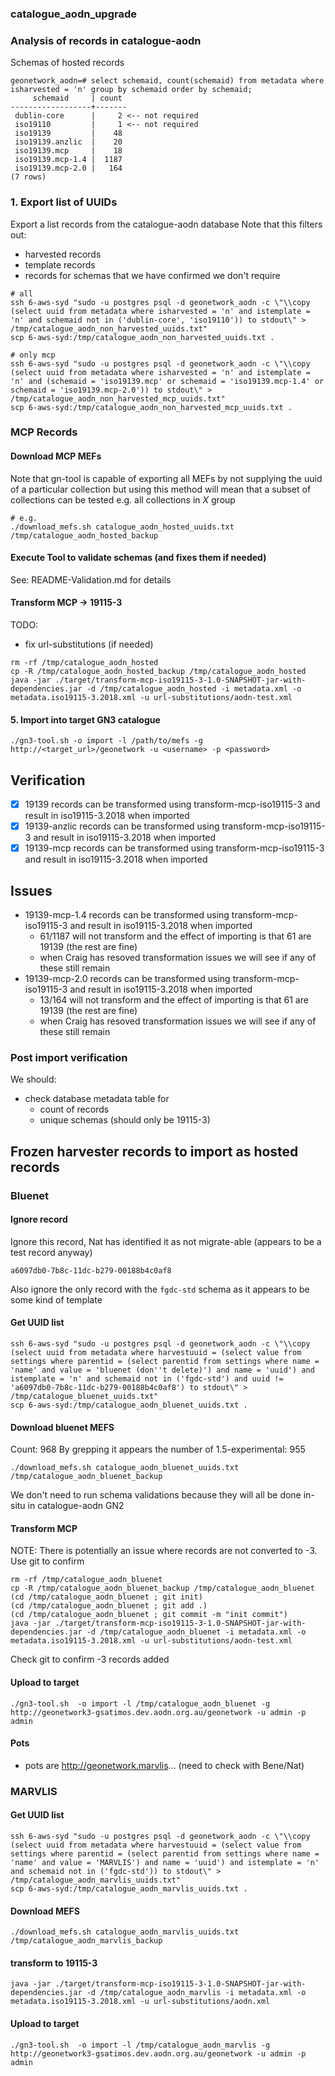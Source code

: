 ### catalogue_aodn_upgrade

### Analysis of records in catalogue-aodn

Schemas of hosted records
```
geonetwork_aodn=# select schemaid, count(schemaid) from metadata where isharvested = 'n' group by schemaid order by schemaid;
     schemaid     | count 
------------------+-------
 dublin-core      |     2 <-- not required
 iso19110         |     1 <-- not required
 iso19139         |    48
 iso19139.anzlic  |    20
 iso19139.mcp     |    18
 iso19139.mcp-1.4 |  1187
 iso19139.mcp-2.0 |   164
(7 rows)
```


### 1. Export list of UUIDs

Export a list records from the catalogue-aodn database
Note that this filters out:
 - harvested records
 - template records
 - records for schemas that we have confirmed we don't require
```
# all
ssh 6-aws-syd "sudo -u postgres psql -d geonetwork_aodn -c \"\\copy (select uuid from metadata where isharvested = 'n' and istemplate = 'n' and schemaid not in ('dublin-core', 'iso19110')) to stdout\" > /tmp/catalogue_aodn_non_harvested_uuids.txt"
scp 6-aws-syd:/tmp/catalogue_aodn_non_harvested_uuids.txt .

# only mcp
ssh 6-aws-syd "sudo -u postgres psql -d geonetwork_aodn -c \"\\copy (select uuid from metadata where isharvested = 'n' and istemplate = 'n' and (schemaid = 'iso19139.mcp' or schemaid = 'iso19139.mcp-1.4' or schemaid = 'iso19139.mcp-2.0')) to stdout\" > /tmp/catalogue_aodn_non_harvested_mcp_uuids.txt"
scp 6-aws-syd:/tmp/catalogue_aodn_non_harvested_mcp_uuids.txt .
```

### MCP Records

#### Download MCP MEFs

Note that gn-tool is capable of exporting all MEFs by not supplying the uuid of a particular collection but using this method will mean that a subset of collections can be tested e.g. all collections in _X_ group

```
# e.g.
./download_mefs.sh catalogue_aodn_hosted_uuids.txt /tmp/catalogue_aodn_hosted_backup
```

#### Execute Tool to validate schemas (and fixes them if needed)

See: README-Validation.md for details

#### Transform MCP -> 19115-3

TODO:
- fix url-substitutions (if needed)

```
rm -rf /tmp/catalogue_aodn_hosted
cp -R /tmp/catalogue_aodn_hosted_backup /tmp/catalogue_aodn_hosted
java -jar ./target/transform-mcp-iso19115-3-1.0-SNAPSHOT-jar-with-dependencies.jar -d /tmp/catalogue_aodn_hosted -i metadata.xml -o metadata.iso19115-3.2018.xml -u url-substitutions/aodn-test.xml
```

#### 5. Import into target GN3 catalogue

```
./gn3-tool.sh -o import -l /path/to/mefs -g  http://<target_url>/geonetwork -u <username> -p <password>
```

## Verification
- [x] 19139 records can be transformed using transform-mcp-iso19115-3 and result in iso19115-3.2018 when imported
- [x] 19139-anzlic records can be transformed using transform-mcp-iso19115-3 and result in iso19115-3.2018 when imported
- [x] 19139-mcp records can be transformed using transform-mcp-iso19115-3 and result in iso19115-3.2018 when imported

## Issues
- 19139-mcp-1.4 records can be transformed using transform-mcp-iso19115-3 and result in iso19115-3.2018 when imported
  - 61/1187 will not transform and the effect of importing is that 61 are 19139 (the rest are fine)
  - when Craig has resoved transformation issues we will see if any of these still remain
- 19139-mcp-2.0 records can be transformed using transform-mcp-iso19115-3 and result in iso19115-3.2018 when imported
  - 13/164 will not transform and the effect of importing is that 61 are 19139 (the rest are fine)
  - when Craig has resoved transformation issues we will see if any of these still remain
 
### Post import verification

We should:
- check database metadata table for
  - count of records
  - unique schemas (should only be 19115-3)
  
  
## Frozen harvester records to import as hosted records

### Bluenet

#### Ignore record

Ignore this record, Nat has identified it as not migrate-able (appears to be a test record anyway)
```
a6097db0-7b8c-11dc-b279-00188b4c0af8
```

Also ignore the only record with the `fgdc-std` schema as it appears to be some kind of template

#### Get UUID list
```
ssh 6-aws-syd "sudo -u postgres psql -d geonetwork_aodn -c \"\\copy (select uuid from metadata where harvestuuid = (select value from settings where parentid = (select parentid from settings where name = 'name' and value = 'bluenet (don''t delete)') and name = 'uuid') and istemplate = 'n' and schemaid not in ('fgdc-std') and uuid != 'a6097db0-7b8c-11dc-b279-00188b4c0af8') to stdout\" > /tmp/catalogue_bluenet_uuids.txt"
scp 6-aws-syd:/tmp/catalogue_aodn_bluenet_uuids.txt .
```

#### Download bluenet MEFS

Count: 968
By grepping it appears the number of 1.5-experimental: 955

```
./download_mefs.sh catalogue_aodn_bluenet_uuids.txt /tmp/catalogue_aodn_bluenet_backup
```

We don't need to run schema validations because they will all be done in-situ in catalogue-aodn GN2

#### Transform MCP

NOTE: There is potentially an issue where records are not converted to -3. Use git to confirm

```
rm -rf /tmp/catalogue_aodn_bluenet
cp -R /tmp/catalogue_aodn_bluenet_backup /tmp/catalogue_aodn_bluenet
(cd /tmp/catalogue_aodn_bluenet ; git init)
(cd /tmp/catalogue_aodn_bluenet ; git add .)
(cd /tmp/catalogue_aodn_bluenet ; git commit -m "init commit")
java -jar ./target/transform-mcp-iso19115-3-1.0-SNAPSHOT-jar-with-dependencies.jar -d /tmp/catalogue_aodn_bluenet -i metadata.xml -o metadata.iso19115-3.2018.xml -u url-substitutions/aodn-test.xml
```
Check git to confirm -3 records added

#### Upload to target

```
./gn3-tool.sh  -o import -l /tmp/catalogue_aodn_bluenet -g http://geonetwork3-gsatimos.dev.aodn.org.au/geonetwork -u admin -p admin
```

#### Pots
- pots are http://geonetwork.marvlis... (need to check with Bene/Nat)


### MARVLIS

#### Get UUID list
```
ssh 6-aws-syd "sudo -u postgres psql -d geonetwork_aodn -c \"\\copy (select uuid from metadata where harvestuuid = (select value from settings where parentid = (select parentid from settings where name = 'name' and value = 'MARVLIS') and name = 'uuid') and istemplate = 'n' and schemaid not in ('fgdc-std')) to stdout\" > /tmp/catalogue_aodn_marvlis_uuids.txt"
scp 6-aws-syd:/tmp/catalogue_aodn_marvlis_uuids.txt .
```

#### Download MEFS

```
./download_mefs.sh catalogue_aodn_marvlis_uuids.txt /tmp/catalogue_aodn_marvlis_backup
```

#### transform to 19115-3
```
java -jar ./target/transform-mcp-iso19115-3-1.0-SNAPSHOT-jar-with-dependencies.jar -d /tmp/catalogue_aodn_marvlis -i metadata.xml -o metadata.iso19115-3.2018.xml -u url-substitutions/aodn.xml
```

#### Upload to target

```
./gn3-tool.sh  -o import -l /tmp/catalogue_aodn_marvlis -g http://geonetwork3-gsatimos.dev.aodn.org.au/geonetwork -u admin -p admin
```

